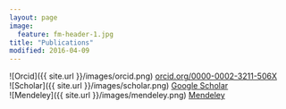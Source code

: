 ```yaml
---
layout: page
image:
  feature: fm-header-1.jpg
title: "Publications"
modified: 2016-04-09
---
```


![Orcid]({{ site.url }}/images/orcid.png) [orcid.org/0000-0002-3211-506X](http://orcid.org/0000-0002-3211-506X)   
![Scholar]({{ site.url }}/images/scholar.png) [Google Scholar](https://scholar.google.com/citations?user=tTpQiSgAAAAJ&hl=fr)   
![Mendeley]({{ site.url }}/images/mendeley.png) [Mendeley](https://www.mendeley.com/profiles/fabien-maussion/)   

